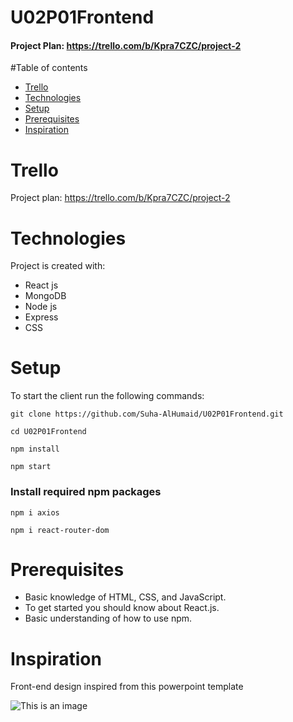 # U02P01Frontend
#### Project Plan: https://trello.com/b/Kpra7CZC/project-2


#Table of contents
* [Trello](#Trello)
* [Technologies](#technologies)
* [Setup](#setup)
* [Prerequisites](#prerequisites)
* [Inspiration](#inspiration)


# Trello

Project plan:
https://trello.com/b/Kpra7CZC/project-2


# Technologies

Project is created with:
* React js
* MongoDB
* Node js
* Express
* CSS


# Setup

To start the client run the following commands:

``` git clone https://github.com/Suha-AlHumaid/U02P01Frontend.git ```

``` cd U02P01Frontend ```

``` npm install ```

``` npm start ```


### Install required npm packages

```npm i axios```

```npm i react-router-dom```


# Prerequisites

* Basic knowledge of HTML, CSS, and JavaScript.
* To get started you should know about React.js.
* Basic understanding of how to use npm.

# Inspiration
Front-end design inspired from this powerpoint template


![This is an image](https://elements-preview-images-0.imgix.net/4714da26-3c4d-4fba-80aa-96bb947de5c8?auto=compress%2Cformat&fit=max&w=2740&s=a6eb70218869fc4b07fffcf3c93cede5)
